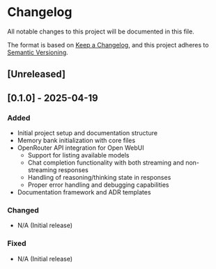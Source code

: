 # Changelog

All notable changes to this project will be documented in this file.

The format is based on [Keep a Changelog](https://keepachangelog.com/en/1.0.0/),
and this project adheres to [Semantic Versioning](https://semver.org/spec/v2.0.0.html).

## [Unreleased]

## [0.1.0] - 2025-04-19

### Added
- Initial project setup and documentation structure
- Memory bank initialization with core files
- OpenRouter API integration for Open WebUI
  - Support for listing available models
  - Chat completion functionality with both streaming and non-streaming responses
  - Handling of reasoning/thinking state in responses
  - Proper error handling and debugging capabilities
- Documentation framework and ADR templates

### Changed
- N/A (Initial release)

### Fixed
- N/A (Initial release)
